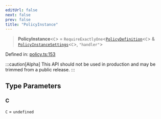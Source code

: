 ```yaml
---
editUrl: false
next: false
prev: false
title: "PolicyInstance"
---
```


> **PolicyInstance**\<`C`\> = `RequireExactlyOne`\<[`PolicyDefinition`](/api/interfaces/policydefinition/)\<`C`\> & [`PolicyInstanceSettings`](/api/interfaces/policyinstancesettings/)\<`C`\>, `"handler"`\>

Defined in: [policy.ts:153](https://github.com/tylerbutler/tools-monorepo/blob/main/packages/repopo/src/policy.ts#L153)

:::caution[Alpha]
This API should not be used in production and may be trimmed from a public release.
:::

## Type Parameters

### C

`C` = `undefined`
